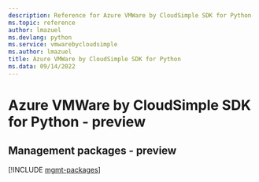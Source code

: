 ```yaml
---
description: Reference for Azure VMWare by CloudSimple SDK for Python
ms.topic: reference
author: lmazuel
ms.devlang: python
ms.service: vmwarebycloudsimple
ms.author: lmazuel
title: Azure VMWare by CloudSimple SDK for Python
ms.data: 09/14/2022
---
```

# Azure VMWare by CloudSimple SDK for Python - preview

## Management packages - preview
[!INCLUDE [mgmt-packages](vmware-by-cloudsimple-mgmt-index.md)]